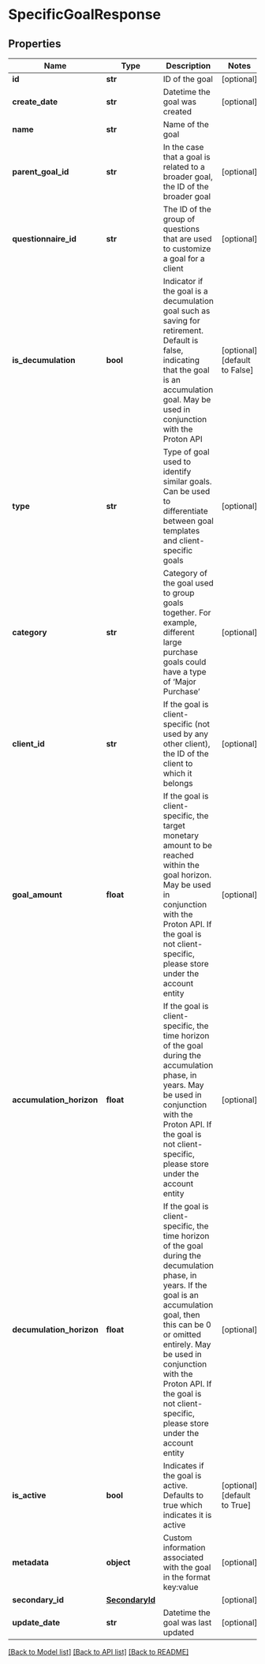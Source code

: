 # SpecificGoalResponse

## Properties
Name | Type | Description | Notes
------------ | ------------- | ------------- | -------------
**id** | **str** | ID of the goal | [optional] 
**create_date** | **str** | Datetime the goal was created | [optional] 
**name** | **str** | Name of the goal | 
**parent_goal_id** | **str** | In the case that a goal is related to a broader goal, the ID of the broader goal | [optional] 
**questionnaire_id** | **str** | The ID of the group of questions that are used to customize a goal for a client | [optional] 
**is_decumulation** | **bool** | Indicator if the goal is a decumulation goal such as saving for retirement. Default is false, indicating that the goal is an accumulation goal. May be used in conjunction with the Proton API | [optional] [default to False]
**type** | **str** | Type of goal used to identify similar goals. Can be used to differentiate between goal templates and client-specific goals | [optional] 
**category** | **str** | Category of the goal used to group goals together. For example, different large purchase goals could have a type of ‘Major Purchase’ | [optional] 
**client_id** | **str** | If the goal is client-specific (not used by any other client), the ID of the client to which it belongs | [optional] 
**goal_amount** | **float** | If the goal is client-specific, the target monetary amount to be reached within the goal horizon. May be used in conjunction with the Proton API. If the goal is not client-specific, please store under the account entity | [optional] 
**accumulation_horizon** | **float** | If the goal is client-specific, the time horizon of the goal during the accumulation phase, in years. May be used in conjunction with the Proton API. If the goal is not client-specific, please store under the account entity | [optional] 
**decumulation_horizon** | **float** | If the goal is client-specific, the time horizon of the goal during the decumulation phase, in years. If the goal is an accumulation goal, then this can be 0 or omitted entirely. May be used in conjunction with the Proton API. If the goal is not client-specific, please store under the account entity | [optional] 
**is_active** | **bool** | Indicates if the goal is active. Defaults to true which indicates it is active | [optional] [default to True]
**metadata** | **object** | Custom information associated with the goal in the format key:value | [optional] 
**secondary_id** | [**SecondaryId**](SecondaryId.md) |  | [optional] 
**update_date** | **str** | Datetime the goal was last updated | [optional] 

[[Back to Model list]](../README.md#documentation-for-models) [[Back to API list]](../README.md#documentation-for-api-endpoints) [[Back to README]](../README.md)


